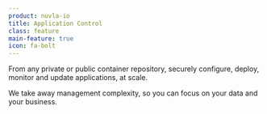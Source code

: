 ```yaml
---
product: nuvla-io
title: Application Control
class: feature
main-feature: true
icon: fa-bolt
---
```


From any private or public container repository, securely configure, deploy, monitor and update applications, at scale. 

We take away management complexity, so you can focus on your data and your business.
